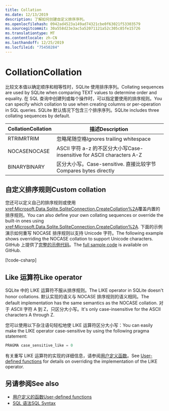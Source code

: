 ```yaml
---
title: Collation
ms.date: 12/13/2019
description: 了解如何创建自定义排序序列。
ms.openlocfilehash: 0942ad4523a149ad74321cbe0f63021f53303579
ms.sourcegitcommit: 30a558d23e3ac5a52071121a52c305c85fe15726
ms.translationtype: MT
ms.contentlocale: zh-CN
ms.lasthandoff: 12/25/2019
ms.locfileid: "75450284"
---
```

# <a name="collation"></a><span data-ttu-id="4cb74-103">Collation</span><span class="sxs-lookup"><span data-stu-id="4cb74-103">Collation</span></span>

<span data-ttu-id="4cb74-104">比较文本值以确定顺序和相等性时，SQLite 使用排序序列。</span><span class="sxs-lookup"><span data-stu-id="4cb74-104">Collating sequences are used by SQLite when comparing TEXT values to determine order and equality.</span></span> <span data-ttu-id="4cb74-105">在 SQL 查询中创建列或每个操作时，可以指定要使用的排序规则。</span><span class="sxs-lookup"><span data-stu-id="4cb74-105">You can specify which collation to use when creating columns or per-operation in SQL queries.</span></span> <span data-ttu-id="4cb74-106">SQLite 默认情况下包含三个排序序列。</span><span class="sxs-lookup"><span data-stu-id="4cb74-106">SQLite includes three collating sequences by default.</span></span>

| <span data-ttu-id="4cb74-107">Collation</span><span class="sxs-lookup"><span data-stu-id="4cb74-107">Collation</span></span> | <span data-ttu-id="4cb74-108">描述</span><span class="sxs-lookup"><span data-stu-id="4cb74-108">Description</span></span>                               |
| --------- | ----------------------------------------- |
| <span data-ttu-id="4cb74-109">RTRIM</span><span class="sxs-lookup"><span data-stu-id="4cb74-109">RTRIM</span></span>     | <span data-ttu-id="4cb74-110">忽略尾随空格</span><span class="sxs-lookup"><span data-stu-id="4cb74-110">Ignores trailing whitespace</span></span>               |
| <span data-ttu-id="4cb74-111">NOCASE</span><span class="sxs-lookup"><span data-stu-id="4cb74-111">NOCASE</span></span>    | <span data-ttu-id="4cb74-112">ASCII 字符 a-z 的不区分大小写</span><span class="sxs-lookup"><span data-stu-id="4cb74-112">Case-insensitive for ASCII characters A-Z</span></span> |
| <span data-ttu-id="4cb74-113">BINARY</span><span class="sxs-lookup"><span data-stu-id="4cb74-113">BINARY</span></span>    | <span data-ttu-id="4cb74-114">区分大小写。</span><span class="sxs-lookup"><span data-stu-id="4cb74-114">Case-sensitive.</span></span> <span data-ttu-id="4cb74-115">直接比较字节</span><span class="sxs-lookup"><span data-stu-id="4cb74-115">Compares bytes directly</span></span>   |

## <a name="custom-collation"></a><span data-ttu-id="4cb74-116">自定义排序规则</span><span class="sxs-lookup"><span data-stu-id="4cb74-116">Custom collation</span></span>

<span data-ttu-id="4cb74-117">您还可以定义自己的排序规则或使用 <xref:Microsoft.Data.Sqlite.SqliteConnection.CreateCollation%2A>覆盖内置的排序规则。</span><span class="sxs-lookup"><span data-stu-id="4cb74-117">You can also define your own collating sequences or override the built-in ones using <xref:Microsoft.Data.Sqlite.SqliteConnection.CreateCollation%2A>.</span></span> <span data-ttu-id="4cb74-118">下面的示例演示如何重写 NOCASE 排序规则以支持 Unicode 字符。</span><span class="sxs-lookup"><span data-stu-id="4cb74-118">The following example shows overriding the NOCASE collation to support Unicode characters.</span></span> <span data-ttu-id="4cb74-119">GitHub 上提供了[完整的示例代码](https://github.com/dotnet/samples/blob/master/samples/snippets/standard/data/sqlite/CollationSample/Program.cs)。</span><span class="sxs-lookup"><span data-stu-id="4cb74-119">The [full sample code](https://github.com/dotnet/samples/blob/master/samples/snippets/standard/data/sqlite/CollationSample/Program.cs) is available on GitHub.</span></span>

[!code-csharp[](../../../../samples/snippets/standard/data/sqlite/CollationSample/Program.cs?name=snippet_Collation)]

## <a name="like-operator"></a><span data-ttu-id="4cb74-120">Like 运算符</span><span class="sxs-lookup"><span data-stu-id="4cb74-120">Like operator</span></span>

<span data-ttu-id="4cb74-121">SQLite 中的 LIKE 运算符不服从排序规则。</span><span class="sxs-lookup"><span data-stu-id="4cb74-121">The LIKE operator in SQLite doesn't honor collations.</span></span> <span data-ttu-id="4cb74-122">默认实现的语义与 NOCASE 排序规则的语义相同。</span><span class="sxs-lookup"><span data-stu-id="4cb74-122">The default implementation has the same semantics as the NOCASE collation.</span></span> <span data-ttu-id="4cb74-123">对于 ASCII 字符 A 到 Z，只区分大小写。</span><span class="sxs-lookup"><span data-stu-id="4cb74-123">It's only case-insensitive for the ASCII characters A through Z.</span></span>

<span data-ttu-id="4cb74-124">您可以使用以下杂注语句轻松地使 LIKE 运算符区分大小写：</span><span class="sxs-lookup"><span data-stu-id="4cb74-124">You can easily make the LIKE operator case-sensitive by using the following pragma statement:</span></span>

```sql
PRAGMA case_sensitive_like = 0
```

<span data-ttu-id="4cb74-125">有关重写 LIKE 运算符的实现的详细信息，请参阅[用户定义函数](user-defined-functions.md)。</span><span class="sxs-lookup"><span data-stu-id="4cb74-125">See [User-defined functions](user-defined-functions.md) for details on overriding the implementation of the LIKE operator.</span></span>

## <a name="see-also"></a><span data-ttu-id="4cb74-126">另请参阅</span><span class="sxs-lookup"><span data-stu-id="4cb74-126">See also</span></span>

* [<span data-ttu-id="4cb74-127">用户定义的函数</span><span class="sxs-lookup"><span data-stu-id="4cb74-127">User-defined functions</span></span>](user-defined-functions.md)
* [<span data-ttu-id="4cb74-128">SQL 语法</span><span class="sxs-lookup"><span data-stu-id="4cb74-128">SQL Syntax</span></span>](https://www.sqlite.org/lang.html)
